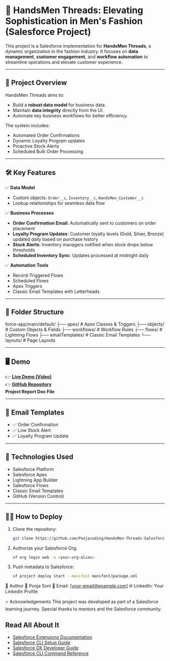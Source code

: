 # 🧵 HandsMen Threads: Elevating Sophistication in Men's Fashion (Salesforce Project)

This project is a Salesforce implementation for **HandsMen Threads**, a dynamic organization in the fashion industry. It focuses on **data management**, **customer engagement**, and **workflow automation** to streamline operations and elevate customer experience.

---

## 🚀 **Project Overview**

HandsMen Threads aims to:
- Build a **robust data model** for business data.
- Maintain **data integrity** directly from the UI.
- Automate key business workflows for better efficiency.

The system includes:
- Automated Order Confirmations
- Dynamic Loyalty Program updates
- Proactive Stock Alerts
- Scheduled Bulk Order Processing

---

## 🛠 **Key Features**

✅ **Data Model**
- Custom objects: `Order__c`, `Inventory__c`, `HandsMen_Customer__c`
- Lookup relationships for seamless data flow

✅ **Business Processes**
- **Order Confirmation Email**: Automatically sent to customers on order placement
- **Loyalty Program Updates**: Customer loyalty levels (Gold, Silver, Bronze) updated daily based on purchase history
- **Stock Alerts**: Inventory managers notified when stock drops below thresholds
- **Scheduled Inventory Sync**: Updates processed at midnight daily

✅ **Automation Tools**
- Record-Triggered Flows
- Scheduled Flows
- Apex Triggers
- Classic Email Templates with Letterheads

---

## 📂 **Folder Structure**

force-app/main/default/
├── apex/ # Apex Classes & Triggers
├── objects/ # Custom Objects & Fields
├── workflows/ # Workflow Rules
├── flows/ # Lightning Flows
├── emailTemplates/ # Classic Email Templates
└── layouts/ # Page Layouts

---

## 🖥 **Demo**
👉 **[Live Demo (Video)](https://drive.google.com/file/d/1L0qQYZGBCgFLcgACZNpGa4ZTO0G4IJpx/view?usp=sharing)**  
👉 **[GitHub Repository](https://github.com/Poojacoding/HandsMen-Threads-Salesforce-Project)**  
**Project Report Doc File**

---

## 📧 **Email Templates**
- ✅ Order Confirmation
- ✅ Low Stock Alert
- ✅ Loyalty Program Update

---

## 📜 **Technologies Used**
- Salesforce Platform
- Salesforce Apex
- Lightning App Builder
- Salesforce Flows
- Classic Email Templates
- GitHub (Version Control)

---

## 👩‍💻 **How to Deploy**
1. Clone the repository:  
   ```bash
   git clone https://github.com/Poojacoding/HandsMen-Threads-Salesforce-Project.git

2. Authorize your Salesforce Org:

   ```bash
   sf org login web -a <your-org-alias>
   
3. Push metadata to Salesforce:

   ```bash
   sf project deploy start --manifest manifest/package.xml
   
🙌 Author
👤 Pooja Soni
📧 Email: [your-email@example.com]
🌐 LinkedIn: Your LinkedIn Profile

⭐ Acknowledgements
This project was developed as part of a Salesforce learning journey.
Special thanks to mentors and the Salesforce community.

## Read All About It

- [Salesforce Extensions Documentation](https://developer.salesforce.com/tools/vscode/)
- [Salesforce CLI Setup Guide](https://developer.salesforce.com/docs/atlas.en-us.sfdx_setup.meta/sfdx_setup/sfdx_setup_intro.htm)
- [Salesforce DX Developer Guide](https://developer.salesforce.com/docs/atlas.en-us.sfdx_dev.meta/sfdx_dev/sfdx_dev_intro.htm)
- [Salesforce CLI Command Reference](https://developer.salesforce.com/docs/atlas.en-us.sfdx_cli_reference.meta/sfdx_cli_reference/cli_reference.htm)

